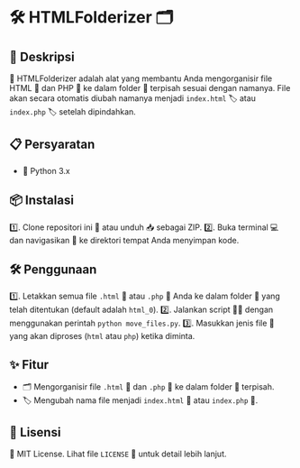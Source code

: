 # 🛠 HTMLFolderizer 🗂

## 📝 Deskripsi

🌟 HTMLFolderizer adalah alat yang membantu Anda mengorganisir file HTML 📄 dan PHP 🐘 ke dalam folder 📁 terpisah sesuai dengan namanya. File akan secara otomatis diubah namanya menjadi `index.html` 🏷 atau `index.php` 🏷 setelah dipindahkan.

## 📋 Persyaratan

- 🐍 Python 3.x

## 📦 Instalasi

1️⃣. Clone repositori ini 🔗 atau unduh 📥 sebagai ZIP.
2️⃣. Buka terminal 💻 dan navigasikan 🚀 ke direktori tempat Anda menyimpan kode.

## 🛠 Penggunaan

1️⃣. Letakkan semua file `.html` 📄 atau `.php` 🐘 Anda ke dalam folder 📁 yang telah ditentukan (default adalah `html_0`).
2️⃣. Jalankan script 🏃‍♀️ dengan menggunakan perintah `python move_files.py`.
3️⃣. Masukkan jenis file 📑 yang akan diproses (`html` atau `php`) ketika diminta.

## ✨ Fitur

- 🗂 Mengorganisir file `.html` 📄 dan `.php` 🐘 ke dalam folder 📁 terpisah.
- 🏷 Mengubah nama file menjadi `index.html` 📄 atau `index.php` 📄.

## 📜 Lisensi

📝 MIT License. Lihat file `LICENSE` 📄 untuk detail lebih lanjut.
